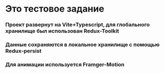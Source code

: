 # Это тестовое задание 
### Проект развернут на Vite+Typescript, для глобального хранилище был использован Redux-Toolkit
### Данные сохраняются в локальное хранилище с помощью Redux-persist
### Для анимации используется Framger-Motion
